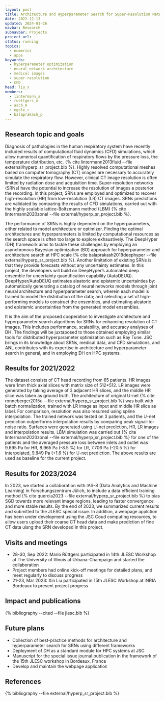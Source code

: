 ```yaml
---
layout: post
title: Architecture and Hyperparameter Search for Super-Resolution Networks Operating on Medical Images
date: 2022-12-13
updated: 2024-01-26
navbar: Research
subnavbar: Projects
project_url:
status: running
topics:
  - numerics
  - apps
keywords:
  - hyperparameter optimization
  - neural network architecture
  - medical images
  - super-resolution
  - CFD
head: liu_x
members:
  - lintermann_a
  - ruettgers_m
  - aach_m
  - egele_r
  - balaprakash_p
---
```



## Research topic and goals
Diagnosis of pathologies in the human respiratory system have recently included results of computational fluid dynamics (CFD) simulations, which allow numerical quantification of respiratory flows by the pressure loss, the temperature distribution, etc. {% cite lintermann2013fluid --file external/hyperp_sr_project.bib %}. Highly resolved computational meshes based on computer tomography (CT) images are necessary to accurately simulate the respiratory flow. However, clinical CT image resolution is often limited by radiation dose and acquisition time. Super-resolution networks (SRNs) have the potential to increase the resolution of images a posterior the recording. In this project, SRNs are employed and optimized to recover high-resolution (HR) from low-resolution (LR) CT images. SRNs predictions are validated by comparing the results of CFD simulations, carried out with the highly scalable lattice-Boltzmann method (LBM) {% cite lintermann2020zonal --file external/hyperp_sr_project.bib %}.

The performance of SRNs is highly dependent on the hyperparameters, either related to model architecture or optimizer. Finding the optimal architectures and hyperparameters is limited by computational resources as the search space is often too large to explore exhaustively. The DeepHyper (DH) framework aims to tackle these challenges by employing an asynchronous Bayesian optimization (BO) approach for hyperparameter and architecture search at HPC scale {% cite balaprakash2018deephyper --file external/hyperp_sr_project.bib %}. Another limitation of existing SRNs is that they provide forecasts without any uncertainty estimates. In this project, the developers will build on DeepHyper’s automated deep ensemble for uncertainty quantification capability (AutoDEUQ). DeepHyper/AutoDEUQ estimates aleatoric and epistemic uncertainties by: automatically generating a catalog of neural networks models through joint neural architecture and hyperparameter search, wherein each model is trained to model the distribution of the data; and selecting a set of high-performing models to construct the ensembles, and estimating aleatoric and epistemic uncertainties from the generated model ensembles.

It is the aim of the proposed cooperation to investigate architecture and hyperparameter search algorithms for SRNs for enhancing resolution of CT images. This includes performance, scalability, and accuracy analyses of DH. The findings will be juxtaposed to those obtained employing similar tools for distributed hyperparameter optimization such as Ray Tune. JSC brings in its knowledge about SRNs, medical data, and CFD simulations, and ANL contributes with its expertise in architecture and hyperparameter search in general, and in employing DH on HPC systems.

## Results for 2021/2022
The dataset consists of CT head recording from 65 patients. HR images were 1mm thick axial slices with matrix size of 512*512. LR images were generated by taking average of 3 adjacent HR slices, and the middle HR slice was taken as ground truth. The architecture of original U-net {% cite ronneberger2015u --file external/hyperp_sr_project.bib %} was built with batch normalization, trained with LR image as input and middle HR slice as label. For comparison, resolution was also resumed using spline interpolation. The trained network was tested on 3 patients, and the U-net prediction outperforms interpolation results by comparing peak signal-to-noise ratio. Surfaces were generated using U-net prediction, HR, LR images and interpolation results. LBM simulation was carried out {% cite lintermann2020zonal --file external/hyperp_sr_project.bib %} for one of the patients and the averaged pressure loss between inlets and outlet was 9.695 Pa for HR, 8.965 Pa (-8.5 %) for LR, 7.706 Pa (-20.5 %) for interpolated, 9.849 Pa (+1.6 %) for U-net prediction. The above results are used as baseline for the current project.

## Results for 2023/2024
In 2023, we started a collaboration with IAS-8 (Data Analytics and Machine Learning) in Forschungszentrum Jülich, to include a data efficient training method {% cite quercia2023 --file external/hyperp_sr_project.bib %} to bias SGD towards more relevant image regions, leading to faster convergence and more stable results. By the end of 2023, we summarized current results and submitted to the JLESC special issue. In addition, a webpage applction has been under development using the JSC Coud computing resources, to allow users upload their coarse CT head data and make prediction of fine CT data uisng the SRN developed in this project.

## Visits and meetings
* 28-30, Sep 2022: Mario Rüttgers participated in 14th JLESC Workshop at The University of Illinois at Urbana-Champaign and started the collaboration
* Project members had online kick-off meetings for detailed plans, and meet regularly to discuss progress
* 21-23, Mar 2023: Xin Liu participated in 15th JLESC Workshop at INRIA Bordeaux to present project progress

## Impact and publications
{% bibliography --cited --file jlesc.bib %}

## Future plans
* Collection of best-practice methods for architecture and hyperparameter search for SRNs using different frameworks
* Deployment of DH as a standard module for HPC systems at JSC
* Manuscript for the special issue journal publication in the framework of the 15th JLESC workshop in Bordeaux, France
* Develop and maintain the webpage application

## References
{% bibliography --file external/hyperp_sr_project.bib %}
